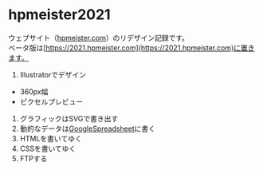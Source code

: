 # hpmeister2021
ウェブサイト（[hpmeister.com](https://hpmeister.com)）のリデザイン記録です。  
ベータ版は[https://2021.hpmeister.com](https://2021.hpmeister.com)に置きます。

1. Illustratorでデザイン

- 360px幅
- ピクセルプレビュー

1. グラフィックはSVGで書き出す
1. 動的なデータは[GoogleSpreadsheet](https://docs.google.com/spreadsheets/d/1oN0S7JY9aVjUnpApd9EgUKF3FkFbpmjofb-ckxdNAOI/edit?usp=sharing)に書く
1. HTMLを書いてゆく
1. CSSを書いてゆく
1. FTPする